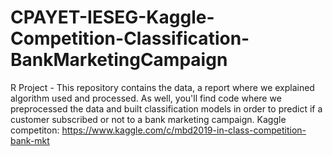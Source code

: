 # CPAYET-IESEG-Kaggle-Competition-Classification-BankMarketingCampaign
R Project - This repository contains the data, a report where we explained algorithm used and processed.
As well, you'll find code where we preprocessed the data and built classification models in order to predict if a customer subscribed or not to a bank marketing campaign.
Kaggle competiton: https://www.kaggle.com/c/mbd2019-in-class-competition-bank-mkt
